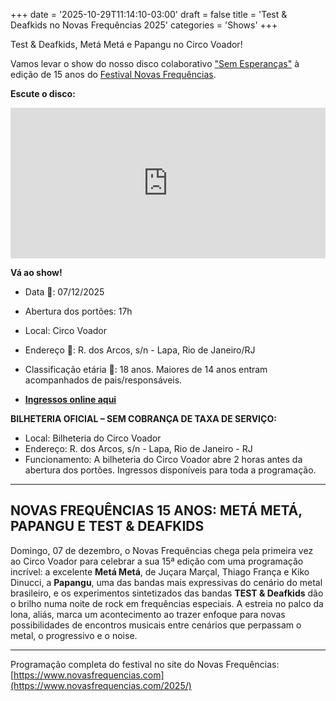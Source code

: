 +++
date = '2025-10-29T11:14:10-03:00'
draft = false
title = 'Test & Deafkids no Novas Frequências 2025'
categories = 'Shows'
+++

Test & Deafkids, Metá Metá e Papangu no Circo Voador!

<!--more-->

Vamos levar o show do nosso disco colaborativo ["Sem Esperanças"](https://testgrind.bandcamp.com/album/sem-esperan-as) à edição de 15 anos do [Festival Novas Frequências](https://novasfrequencias.com).

**Escute o disco:**

<div style="max-width: 100%">
  <div style="left: 0; width: 100%; height: 241px; position: relative">
    <iframe
      src="https://bandcamp.com/EmbeddedPlayer/album=1880855551/size=large/bgcol=ffffff/linkcol=333333/artwork=small/transparent=true/"
      style="
        top: 0;
        left: 0;
        width: 100%;
        height: 100%;
        position: absolute;
        border: 0;
      "
      allowfullscreen
    ></iframe>
  </div>
</div>

**Vá ao show!**

- Data 📅: 07/12/2025
- Abertura dos portões: 17h
- Local: Circo Voador
- Endereço 📍: R. dos Arcos, s/n - Lapa, Rio de Janeiro/RJ
- Classificação etária 🚫: 18 anos. Maiores de 14 anos entram acompanhados de pais/responsáveis.

- **[Ingressos online aqui](https://www.eventim.com.br/artist/circo-voador/novas-frequencias-15-anos-meta-meta-papangu-e-test-deafkids-4014520/)**

**BILHETERIA OFICIAL – SEM COBRANÇA DE TAXA DE SERVIÇO:**

- Local: Bilheteria do Circo Voador
- Endereço: R. dos Arcos, s/n - Lapa, Rio de Janeiro - RJ
- Funcionamento: A bilheteria do Circo Voador abre 2 horas antes da abertura dos portões. Ingressos disponíveis para toda a programação.

---

## NOVAS FREQUÊNCIAS 15 ANOS: METÁ METÁ, PAPANGU E TEST & DEAFKIDS

Domingo, 07 de dezembro, o Novas Frequências chega pela primeira vez ao Circo Voador para celebrar a sua 15ª edição com uma programação incrível: a excelente **Metá Metá**, de Juçara Marçal, Thiago França e Kiko Dinucci, a **Papangu**, uma das bandas mais expressivas do cenário do metal brasileiro, e os experimentos sintetizados das bandas **TEST & Deafkids** dão o brilho numa noite de rock em frequências especiais. A estreia no palco da lona, aliás, marca um acontecimento ao trazer enfoque para novas possibilidades de encontros musicais entre cenários que perpassam o metal, o progressivo e o noise.

---

Programação completa do festival no site do Novas Frequências: [https://www.novasfrequencias.com](https://www.novasfrequencias.com/2025/)
